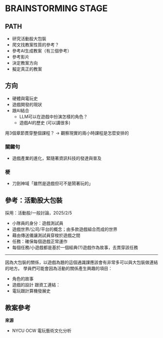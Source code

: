 # BRAINSTORMING STAGE

## PATH
- 研究活動股大包裝
- 爬文找教案性質的參考？
- 參考AI生成教案（有三個參考）
- 參考影片
- 決定教案方向
- 擬定真正的教案

## 方向
- 硬體與電玩史
- 遊戲開發的現狀
- 跟AI結合
	- LLM可以在遊戲中扮演怎樣的角色？
	- 遊戲AI的歷史 (可以講很多)
	

用3個章節貫穿整個課程？
-> 觀察現實的兩小時課程是怎麼安排的
### 關鍵句
- 遊戲產業的進化，緊隨著資訊科技的發達與普及

### 梗
- 刀劍神域「雖然是遊戲但可不是鬧著玩的」

## 參考：活動股大包裝
採用：活動股/一般討論，2025/2/5
- 小隊員的身分：遊戲測試員
- 遊戲世界/公司/平台的概念；由多款遊戲組合而成的世界
- 藉由傳送儀讓測試員穿梭於遊戲之間
- 任務：確保每個遊戲正常運作
- 每個任務/小遊戲都是基於一個經典(?)遊戲作為故事，去貫穿該任務

---

因為大包裝的關係，以遊戲為題的這個通識課應該會有非常多可以與大包裝做連結的地方。
學員們可能會因為活動的關係產生興趣的項目：
- 角色的故事
- 遊戲的設計
跟資工連結：
- 電玩跟計算機發展史

## 教案參考
**來源**
- NYCU OCW 電玩藝術文化分析